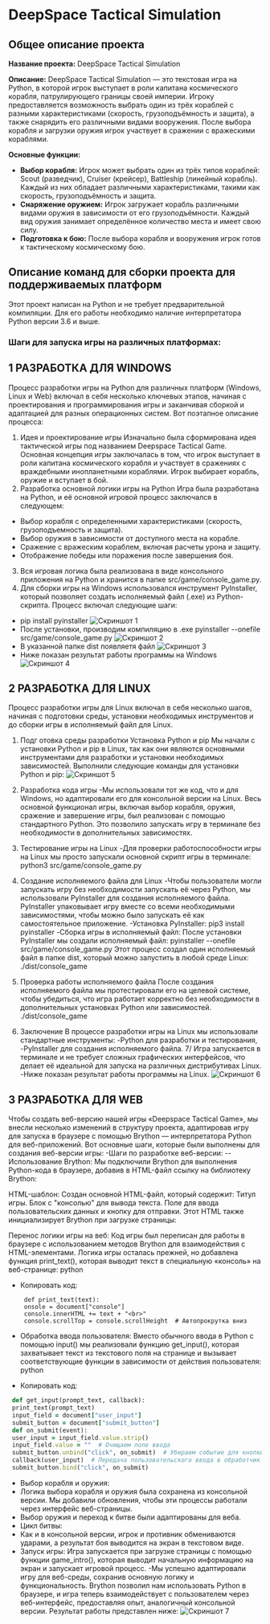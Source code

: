 # DeepSpace Tactical Simulation

## Общее описание проекта
**Название проекта:** DeepSpace Tactical Simulation

**Описание:**
DeepSpace Tactical Simulation — это текстовая игра на Python, в которой игрок выступает в роли капитана космического корабля, патрулирующего границы своей империи. Игроку предоставляется возможность выбрать один из трёх кораблей с разными характеристиками (скорость, грузоподъёмность и защита), а также снарядить его различными видами вооружения. После выбора корабля и загрузки оружия игрок участвует в сражении с вражескими кораблями.

**Основные функции:**
- **Выбор корабля:** Игрок может выбрать один из трёх типов кораблей: Scout (разведчик), Cruiser (крейсер), Battleship (линейный корабль). Каждый из них обладает различными характеристиками, такими как скорость, грузоподъёмность и защита.
- **Снаряжение оружием:** Игрок загружает корабль различными видами оружия в зависимости от его грузоподъёмности. Каждый вид оружия занимает определённое количество места и имеет свою силу.
- **Подготовка к бою:** После выбора корабля и вооружения игрок готов к тактическому космическому бою.

## Описание команд для сборки проекта для поддерживаемых платформ

Этот проект написан на Python и не требует предварительной компиляции. Для его работы необходимо наличие интерпретатора Python версии 3.6 и выше.

### Шаги для запуска игры на различных платформах:
## 1 РАЗРАБОТКА ДЛЯ WINDOWS

Процесс разработки игры на Python для различных платформ (Windows, Linux и Web) включал в себя несколько ключевых этапов, начиная с проектирования и программирования игры и заканчивая сборкой и адаптацией для разных операционных систем. Вот поэтапное описание процесса:
1. Идея и проектирование игры
Изначально была сформирована идея тактической игры под названием Deepspace Tactical Game. Основная концепция игры заключалась в том, что игрок выступает в роли капитана космического корабля и участвует в сражениях с враждебными инопланетными кораблями. Игрок выбирает корабль, оружие и вступает в бой.
2. Разработка основной логики игры на Python
Игра была разработана на Python, и её основной игровой процесс заключался в следующем:
- Выбор корабля с определенными характеристиками (скорость, грузоподъемность и защита).
- Выбор оружия в зависимости от доступного места на корабле.
- Сражение с вражеским кораблем, включая расчеты урона и защиту.
- Отображение победы или поражения после завершения боя.
3. Вся игровая логика была реализована в виде консольного приложения на Python и хранится в папке src/game/console_game.py.
4. Для сборки игры на Windows использовался инструмент PyInstaller, который позволяет создать исполняемый файл (.exe) из Python-скрипта. Процесс включал следующие шаги:
- pip install pyinstaller
![Скриншот 1](скриншот_1.png)
- После установки, производим компиляцию в .exe
pyinstaller --onefile src/game/console_game.py
![Скриншот 2](скриншот_2.png)
- В указанной папке dist появляетя файл
![Скриншот 3](скриншот_3.png)
- Ниже показан результат работы программы на Windows
![Скриншот 4](скриншот_4.png)

## 2 РАЗРАБОТКА ДЛЯ LINUX

Процесс разработки игры для Linux включал в себя несколько шагов, начиная с подготовки среды, установки необходимых инструментов и до сборки игры в исполняемый файл для Linux.
1. Подг отовка среды разработки
Установка Python и pip
Мы начали с установки Python и pip в Linux, так как они являются основными инструментами для разработки и установки необходимых зависимостей.
Выполнили следующие команды для установки Python и pip:
 ![Скриншот 5](скриншот_5.png)

2. Разработка кода игры
-Мы использовали тот же код, что и для Windows, но адаптировали его для консольной версии на Linux. Весь основной функционал игры, включая выбор корабля, оружия, сражение и завершение игры, был реализован с помощью стандартного Python. Это позволило запускать игру в терминале без необходимости в дополнительных зависимостях.
3. Тестирование игры на Linux
-Для проверки работоспособности игры на Linux мы просто запускали основной скрипт игры в терминале:
python3 src/game/console_game.py
4. Создание исполняемого файла для Linux
-Чтобы пользователи могли запускать игру без необходимости запускать её через Python, мы использовали PyInstaller для создания исполняемого файла. PyInstaller упаковывает игру вместе со всеми необходимыми зависимостями, чтобы можно было запускать её как самостоятельное приложение.
-Установка PyInstaller:
pip3 install pyinstaller
-Сборка игры в исполняемый файл:
После установки PyInstaller мы создали исполняемый файл:
pyinstaller --onefile src/game/console_game.py
Этот процесс создал один исполняемый файл в папке dist, который можно запустить в любой среде Linux:
./dist/console_game
5. Проверка работы исполняемого файла
После создания исполняемого файла мы протестировали его на целевой системе, чтобы убедиться, что игра работает корректно без необходимости в дополнительных установках Python или зависимостей.
./dist/console_game
6. Заключение
В процессе разработки игры на Linux мы использовали стандартные инструменты:
-Python для разработки и тестирования,
-PyInstaller для создания исполняемого файла.
7/ Игра запускается в терминале и не требует сложных графических интерфейсов, что делает её идеальной для запуска на различных дистрибутивах Linux.
-Ниже показан результат работы программы на Linux.
![Скриншот 6](скриншот_6.png)

## 3 РАЗРАБОТКА ДЛЯ WEB

Чтобы создать веб-версию нашей игры «Deepspace Tactical Game», мы внесли несколько изменений в структуру проекта, адаптировав игру для запуска в браузере с помощью Brython — интерпретатора Python для веб-приложений. Вот основные шаги, которые были выполнены для создания веб-версии игры:
-Шаги по разработке веб-версии:
--Использование Brython:
Мы подключили Brython для выполнения Python-кода в браузере, добавив в HTML-файл ссылку на библиотеку Brython:
<script type="text/javascript" src="https://cdn.jsdelivr.net/npm/brython@3.9.5/brython.min.js"></script>
HTML-шаблон:
Создан основной HTML-файл, который содержит:
Титул игры.
Блок с "консолью" для вывода текста.
Поле для ввода пользовательских данных и кнопку для отправки.
Этот HTML также инициализирует Brython при загрузке страницы:
<body onload="brython()">

Перенос логики игры на веб:
Код игры был переписан для работы в браузере с использованием методов Brython для взаимодействия с HTML-элементами.
Логика игры осталась прежней, но добавлена функция print_text(), которая выводит текст в специальную «консоль» на веб-странице:
python
- Копировать код:

       def print_text(text):
       onsole = document["console"]
       console.innerHTML += text + "<br>"
       console.scrollTop = console.scrollHeight  # Автопрокрутка вниз

- Обработка ввода пользователя:
Вместо обычного ввода в Python с помощью input() мы реализовали функцию get_input(), которая захватывает текст из текстового поля на странице и вызывает соответствующие функции в зависимости от действия пользователя:
python
- Копировать код: 
``` Ruby
 def get_input(prompt_text, callback):
 print_text(prompt_text)
 input_field = document["user_input"]
 submit_button = document["submit_button"]
 def on_submit(event):
 user_input = input_field.value.strip()
 input_field.value = ""  # Очищаем поле ввода
 submit_button.unbind("click", on_submit)  # Убираем событие для кнопки
 callback(user_input)  # Передача пользовательского ввода в обработчик
 submit_button.bind("click", on_submit)
```
- Выбор корабля и оружия:
- Логика выбора корабля и оружия была сохранена из консольной версии. Мы добавили обновления, чтобы эти процессы работали через интерфейс веб-страницы.
- Выбор оружия и переход к битве были адаптированы для веба.
- Цикл битвы:
- Как и в консольной версии, игрок и противник обмениваются ударами, а результат боя выводится на экран в текстовом виде.
- Запуск игры:
Игра запускается при загрузке страницы с помощью функции game_intro(), которая выводит начальную информацию на экран и запускает игровой процесс.
-Мы успешно адаптировали игру для веб-среды, сохранив основную логику и функциональность. Brython позволил нам использовать Python в браузере, и игра теперь взаимодействует с пользователем через веб-интерфейс, предоставляя опыт, аналогичный консольной версии.
Результат работы представлен ниже:
![Скриншот 7](скриншот_7.png)
